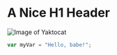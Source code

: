# A Nice H1 Header
![Image of Yaktocat](https://octodex.github.com/images/yaktocat.png)
``` javascript
var myVar = "Hello, babe!";
```
